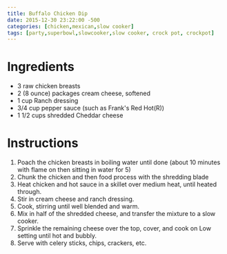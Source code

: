 ```yaml
---
title: Buffalo Chicken Dip
date: 2015-12-30 23:22:00 -500
categories: [chicken,mexican,slow cooker]
tags: [party,superbowl,slowcooker,slow cooker, crock pot, crockpot]
---
```


# Ingredients

* 3 raw chicken breasts
* 2 (8 ounce) packages cream cheese, softened
* 1 cup Ranch dressing
* 3/4 cup pepper sauce (such as Frank's Red Hot(R))
* 1 1/2 cups shredded Cheddar cheese

# Instructions 

1. Poach the chicken breasts in boiling water until done (about 10 minutes with flame on then sitting in water for 5)
1. Chunk the chicken and then food process with the shredding blade
1. Heat chicken and hot sauce in a skillet over medium heat, until heated through. 
1. Stir in cream cheese and ranch dressing. 
1. Cook, stirring until well blended and warm. 
1. Mix in half of the shredded cheese, and transfer the mixture to a slow cooker. 
1. Sprinkle the remaining cheese over the top, cover, and cook on Low setting until hot and bubbly. 
1. Serve with celery sticks, chips, crackers, etc.